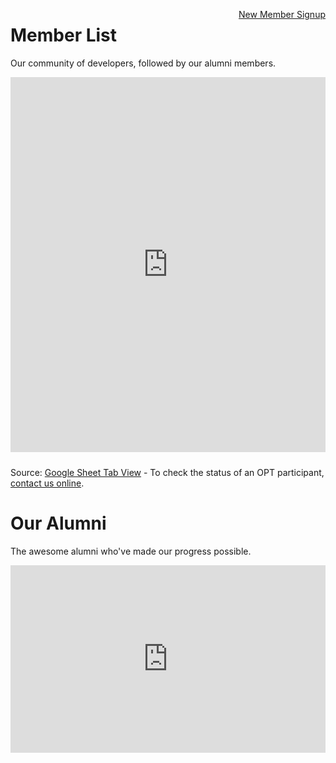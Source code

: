 <a style="float:right" href="https://docs.google.com/forms/d/e/1FAIpQLScXSX0_myDcB4_Z32hpGC71PXVsMmgy_dyZPY0aPEWamyzV-w/viewform" class="btn btn-success">New Member Signup</a>

# Member List

Our community of developers, followed by our alumni members.<br>

<iframe width="100%" height="600px" style="margin-bottom:10px" src="https://docs.google.com/spreadsheets/d/e/2PACX-1vRh5-bIR4hC1f9H3NtDCNT19hZXnqz8WRrBwTuLGnZiA5PWhFILUv2nS2FKE2TZ4dZ-RnJkZwHx1t2Y/pubhtml?gid=1054734503&single=true" frameborder="0" allow="accelerometer; autoplay; encrypted-media; gyroscope; picture-in-picture" allowfullscreen></iframe>

Source: [Google Sheet Tab View](https://docs.google.com/spreadsheets/d/e/2PACX-1vRh5-bIR4hC1f9H3NtDCNT19hZXnqz8WRrBwTuLGnZiA5PWhFILUv2nS2FKE2TZ4dZ-RnJkZwHx1t2Y/pubhtml?gid=1054734503&single=true) - To check the status of an OPT participant, [contact us online](/io/team/).
<br>
<div style="margin-bottom:20px"></div>

# Our Alumni

The awesome alumni who've made our progress possible.

<iframe width="100%" height="200px" style="height:300px;" src="https://docs.google.com/spreadsheets/d/e/2PACX-1vRh5-bIR4hC1f9H3NtDCNT19hZXnqz8WRrBwTuLGnZiA5PWhFILUv2nS2FKE2TZ4dZ-RnJkZwHx1t2Y/pubhtml?gid=1456734936&single=true" frameborder="0" allow="accelerometer; autoplay; encrypted-media; gyroscope; picture-in-picture" allowfullscreen></iframe>